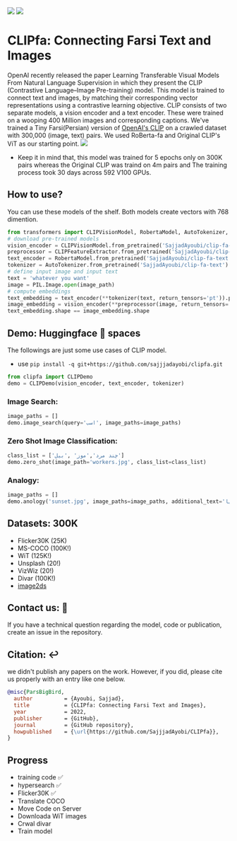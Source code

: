 <span align="center">
    <a href="https://huggingface.co/SajjadAyoubi/"><img src="https://img.shields.io/static/v1?label=%F0%9F%A4%97%20Hugging%20Face&message=SajjadAyoubi&color=yellow"></a>
    <a href="https://colab.research.google.com/github/sajjjadayobi/PersianQA/blob/main/notebooks/Demo.ipynb"><img src="https://img.shields.io/static/v1?label=Colab&message=Demo&logo=Google%20Colab&color=f9ab00"></a>
</span>

# CLIPfa: Connecting Farsi Text and Images
OpenAI recently released the paper Learning Transferable Visual Models From Natural Language Supervision in which they present the CLIP (Contrastive Language–Image Pre-training) model. This model is trained to connect text and images, by matching their corresponding vector representations using a contrastive learning objective. CLIP consists of two separate models, a vision encoder and a text encoder. These were trained on a wooping 400 Million images and corresponding captions. We've trained a Tiny Farsi(Persian) version of [OpenAI's CLIP](https://openai.com/blog/clip/) on a crawled dataset with 300,000 (image, text) pairs. We used RoBerta-fa and Original CLIP's ViT as our starting point.
![](https://github.com/sajjjadayobi/CLIPfa/blob/main/assets/clipfa.png)
- Keep it in mind that, this model was trained for 5 epochs only on 300K pairs whereas the Original CLIP was traind on 4m pairs and The training process took 30 days across 592 V100 GPUs.

## How to use?
You can use these models of the shelf. Both models create vectors with 768 dimention.
```python
from transformers import CLIPVisionModel, RobertaModel, AutoTokenizer, CLIPFeatureExtractor
# download pre-trained models
vision_encoder = CLIPVisionModel.from_pretrained('SajjadAyoubi/clip-fa-vision')
preprocessor = CLIPFeatureExtractor.from_pretrained('SajjadAyoubi/clip-fa-vision')
text_encoder = RobertaModel.from_pretrained('SajjadAyoubi/clip-fa-text')
tokenizer = AutoTokenizer.from_pretrained('SajjadAyoubi/clip-fa-text')
# define input image and input text
text = 'whatever you want'
image = PIL.Image.open(image_path)
# compute embeddings
text_embedding = text_encoder(**tokenizer(text, return_tensors='pt')).pooler_output
image_embedding = vision_encoder(**preprocessor(image, return_tensors='pt')).pooler_output
text_embedding.shape == image_embedding.shape
```

## Demo: Huggingface 🤗 spaces
The followings are just some use cases of CLIP model.
- use `pip install -q git+https://github.com/sajjjadayobi/clipfa.git`
```python
from clipfa import CLIPDemo
demo = CLIPDemo(vision_encoder, text_encoder, tokenizer)
```
### Image Search:
```python
image_paths = []
demo.image_search(query='اسب', image_paths=image_paths)
```
### Zero Shot Image Classification:
```python
class_list = ['چند مرد','موز' ,'بیل']
demo.zero_shot(image_path='workers.jpg', class_list=class_list)
```
### Analogy: 
```python
image_paths = []
demo.anology('sunset.jpg', image_paths=image_paths, additional_text='دریا')
```

## Datasets: 300K
- Flicker30K (25K)
- MS-COCO (100K!)
- WiT (125K!)
- Unsplash (20!)
- VizWiz (20!)
- Divar (100K!)
- [image2ds](https://github.com/rom1504/img2dataset)


## Contact us: :open_hands:
If you have a technical question regarding the model, code or publication, create an issue in the repository.

## Citation: ↩️
we didn't publish any papers on the work. However, if you did, please cite us properly with an entry like one below.
```bibtex
@misc{ParsBigBird,
  author          = {Ayoubi, Sajjad},
  title           = {CLIPfa: Connecting Farsi Text and Images},
  year            = 2022,
  publisher       = {GitHub},
  journal         = {GitHub repository},
  howpublished    = {\url{https://github.com/SajjjadAyobi/CLIPfa}},
}
```


## Progress
- training code ✅
- hypersearch ✅
- Flicker30K ✅
- Translate COCO
- Move Code on Server
- Downloada WiT images
- Crwal divar
- Train model

